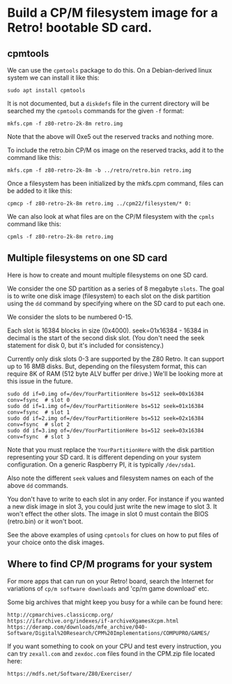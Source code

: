 # Build a CP/M filesystem image for a Retro! bootable SD card.

## cpmtools

We can use the `cpmtools` package to do this.  On a Debian-derived linux system we can install it like this:

	sudo apt install cpmtools

It is not documented, but a `diskdefs` file in the current directory will be searched my the `cpmtools` commands for the given `-f` format:

	mkfs.cpm -f z80-retro-2k-8m retro.img

Note that the above will 0xe5 out the reserved tracks and nothing more.

To include the retro.bin CP/M os image on the reserved tracks, add it to the command like this:

	mkfs.cpm -f z80-retro-2k-8m -b ../retro/retro.bin retro.img

Once a filesystem has been initialized by the mkfs.cpm command, files can be added to it like this:

	cpmcp -f z80-retro-2k-8m retro.img ../cpm22/filesystem/* 0:

We can also look at what files are on the CP/M filesystem with the `cpmls` command like this:

	cpmls -f z80-retro-2k-8m retro.img

## Multiple filesystems on one SD card

Here is how to create and mount multiple filesystems on one SD card.

We consider the one SD partition as a series of 8 megabyte `slots`.  The goal is to write one disk image (filesystem) to each slot on the disk partition using the `dd` command by specifying where on the SD card to put each one.

We consider the slots to be numbered 0-15. 

Each slot is 16384 blocks in size (0x4000). seek=01x16384 - 16384 in decimal is the start of the
second disk slot. (You don't need the seek statement for disk 0, but it's included for consistency.)

Currently only disk slots 0-3 are supported by the Z80 Retro. It can support up to 16 8MB disks.
But, depending on the filesystem format, this can require 8K of RAM (512 byte ALV buffer per drive.)
We'll be looking more at this issue in the future.

	sudo dd if=0.img of=/dev/YourPartitionHere bs=512 seek=00x16384 conv=fsync  # slot 0
	sudo dd if=1.img of=/dev/YourPartitionHere bs=512 seek=01x16384 conv=fsync  # slot 1
	sudo dd if=2.img of=/dev/YourPartitionHere bs=512 seek=02x16384 conv=fsync  # slot 2
	sudo dd if=3.img of=/dev/YourPartitionHere bs=512 seek=03x16384 conv=fsync  # slot 3

Note that you must replace the `YourPartitionHere` with the disk partition representing your SD card.  It is different depending on your system configuration.  On a generic Raspberry PI, it is typically `/dev/sda1`.

Also note the different `seek` values and filesystem names on each of the above `dd` commands.

You don't have to write to each slot in any order. For instance if you wanted a new disk image in
slot 3, you could just write the new image to slot 3. It won't effect the other slots. The image in
slot 0 must contain the BIOS (retro.bin) or it won't boot. 

See the above examples of using `cpmtools` for clues on how to put files of your choice onto the disk images.



## Where to find CP/M programs for your system

For more apps that can run on your Retro! board, search the Internet for variations of `cp/m software downloads` and 'cp/m game download' etc.

Some big archives that might keep you busy for a while can be found here:

	http://cpmarchives.classiccmp.org/
	https://ifarchive.org/indexes/if-archiveXgamesXcpm.html
	https://deramp.com/downloads/mfe_archive/040-Software/Digital%20Research/CPM%20Implementations/COMPUPRO/GAMES/

If you want something to cook on your CPU and test every instruction, you can try
`zexall.com` and `zexdoc.com` files found in the CPM.zip file located here:

	https://mdfs.net/Software/Z80/Exerciser/
